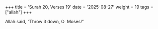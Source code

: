 +++
title = 'Surah 20, Verses 19'
date = '2025-08-27'
weight = 19
tags = ["allah"]
+++

Allah said, “Throw it down, O  Moses!”